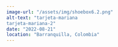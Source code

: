 ```yaml
---
image-url: "/assets/img/shoebox6.2.png"
alt-text: "tarjeta-mariana
tarjeta-mariana-2"
date: "2022-08-21"
location: "Barranquilla, Colombia"
---
```


